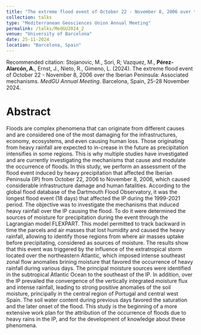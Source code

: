 ```yaml
---
title: "The extreme flood event of October 22 - November 8, 2006 over the Iberian Peninsula: Associated mechanisms"
collection: talks
type: "Mediterranean Geosciences Union Annual Meeting"
permalink: /talks/MedGU2024_2
venue: "University of Barcelona"
date: 25-11-2024
location: "Barcelona, Spain"
---
```


Recommended citation: Stojanovic, M.,  Sori, R; Vazquez, M., <b>Pérez-Alarcón, A.</b>, Ernst, J., Nieto, R., Gimeno, L. (2024). 
The extreme flood event of October 22 - November 8, 2006 over the Iberian Peninsula: Associated mechanisms. <i> MedGU Annual Meeting</i>.
Barcelona, Spain, 25-28 November 2024.

# Abstract


Floods are complex phenomena that can originate from different causes and are considered one of the most damaging for the infrastructures, economy, ecosystems, and even causing human loss. Those originating from heavy rainfall are expected to in-crease in the future as precipitation intensifies in some regions. This is why multiple studies have investigated and are currently investigating the mechanisms that cause and modulate the occurrence of floods. In this study, we perform an assessment of the flood event induced by heavy precipitation that affected the Iberian Peninsula (IP) from October 22, 2006 to November 8, 2006, which caused considerable infrastructure damage and human fatalities. According to the global flood database of the Dartmouth Flood Observatory, it was the longest flood event (18 days) that affected the IP during the 1999-2021 period. The objective was to investigate the mechanisms that induced heavy rainfall over the IP causing the flood. To do it were determined the sources of moisture for precipitation during the event through the Lagrangian model FLEXPART. This model permitted to track backward in time the parcels and air masses that lost humidity and caused the heavy rainfall, allowing to identify those regions from where air masses uptake before precipitating, considered as sources of moisture. The results show that this event was triggered by the influence of the extratropical storm located over the northeastern Atlantic, which imposed intense southeast zonal flow anomalies brining moisture that favored the occurrence of heavy rainfall during various days. The principal moisture sources were identified in the subtropical Atlantic Ocean to the southeast of the IP. In addition, over the IP prevailed the convergence of the vertically integrated moisture flux and intense rainfall, leading to strong positive anomalies of the soil moisture, principally in the central region of Portugal and central west Spain. The soil water content during previous days favored the saturation and the later onset of the flood. This study is the beginning of a more extensive work plan for the attribution of the occurrence of floods due to heavy rains in the IP, and for the development of knowledge about these phenomena.
